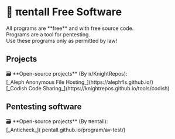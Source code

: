 <h1>💼 πentall Free Software</h1>
  All programs are **free** and with free source code. <br/>
  Programs are a tool for pentesting.<br/>
 Use these programs only as permitted by law!<br/>

<h2>Projects</h2>
🗃 **Open-source projects** (By π/KnightRepos):<br/>
    [_Aleph Anonymous File Hosting_](https://alephfls.github.io/)<br/>
    [_Codish Code Sharing_](https://knightrepos.github.io/tools/codish)<br/>
<h2>Pentesting software</h2>
🗃 **Open-source projects** (By πentall):<br/>
    [_Anticheck_](    pentall.github.io/program/av-test/)
